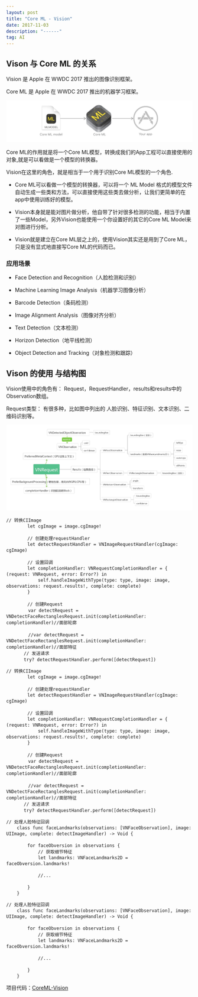 ```yaml
---
layout: post
title: "Core ML - Vision"
date: 2017-11-03 
description: "------"
tag: AI
---
```


## Vison 与 Core ML 的关系
Vision 是 Apple 在 WWDC 2017 推出的图像识别框架。

Core ML 是 Apple 在 WWDC 2017 推出的机器学习框架。

 ![](/images/media/15262798582631.jpg)


 

Core ML的作用就是将一个Core ML模型，转换成我们的App工程可以直接使用的对象,就是可以看做是一个模型的转换器。

Vision在这里的角色，就是相当于一个用于识别Core ML模型的一个角色.

* Core ML可以看做一个模型的转换器，可以将一个 ML Model 格式的模型文件自动生成一些类和方法，可以直接使用这些类去做分析，让我们更简单的在app中使用训练好的模型。

* Vision本身就是能对图片做分析，他自带了针对很多检测的功能，相当于内置了一些Model，另外Vision也能使用一个你设置好的其它的Core ML Model来对图进行分析。

* Vision就是建立在Core ML层之上的，使用Vision其实还是用到了Core ML，只是没有显式地直接写Core ML的代码而已。

### 应用场景
* Face Detection and Recognition（人脸检测和识别）

* Machine Learning Image Analysis（机器学习图像分析）

* Barcode Detection（条码检测）

* Image Alignment Analysis（图像对齐分析）

* Text Detection（文本检测）

* Horizon Detection（地平线检测）

* Object Detection and Tracking（对象检测和跟踪）

## Vison 的使用 与结构图

Vision使用中的角色有： Request，RequestHandler，results和results中的Observation数组。

Request类型： 有很多种，比如图中列出的 人脸识别、特征识别、文本识别、二维码识别等。

![](/images/media/15262798686164.jpg)



```
// 转换CIImage
        let cgImage = image.cgImage!
        
        // 创建处理requestHandler
        let detectRequestHandler = VNImageRequestHandler(cgImage: cgImage)
        
        // 设置回调
        let completionHandler: VNRequestCompletionHandler = { (request: VNRequest, error: Error?) in
            self.handleImageWithType(type: type, image: image, observations: request.results!, complete: complete)
        }

        // 创建Request
　　　　　var detectRequest = VNDetectFaceRectanglesRequest.init(completionHandler: completionHandler)//面部轮廓

　　　　　//var detectRequest = VNDetectFaceRectanglesRequest.init(completionHandler: completionHandler)//面部特征
　　　　// 发送请求 
　　　　try? detectRequestHandler.perform([detectRequest])
```

```
// 转换CIImage
        let cgImage = image.cgImage!
        
        // 创建处理requestHandler
        let detectRequestHandler = VNImageRequestHandler(cgImage: cgImage)
        
        // 设置回调
        let completionHandler: VNRequestCompletionHandler = { (request: VNRequest, error: Error?) in
            self.handleImageWithType(type: type, image: image, observations: request.results!, complete: complete)
        }

        // 创建Request
　　　　　var detectRequest = VNDetectFaceRectanglesRequest.init(completionHandler: completionHandler)//面部轮廓

　　　　　//var detectRequest = VNDetectFaceRectanglesRequest.init(completionHandler: completionHandler)//面部特征
　　　　// 发送请求 
　　　　try? detectRequestHandler.perform([detectRequest])
```

```
// 处理人脸特征回调
    class func faceLandmarks(observations: [VNFaceObservation], image: UIImage, complete: detectImageHandler) -> Void {
        
        for faceObversion in observations {
            // 获取细节特征
            let landmarks: VNFaceLandmarks2D = faceObversion.landmarks!
            
            //...
                
        }
    }
```

```
// 处理人脸特征回调
    class func faceLandmarks(observations: [VNFaceObservation], image: UIImage, complete: detectImageHandler) -> Void {
        
        for faceObversion in observations {
            // 获取细节特征
            let landmarks: VNFaceLandmarks2D = faceObversion.landmarks!
            
            //...
                
        }
    }
```

项目代码：[CoreML-Vision ](https://github.com/Caolongs/CoreML-Vision)






